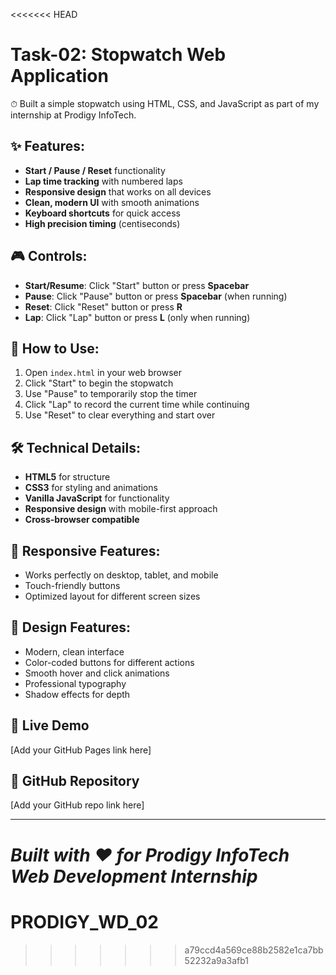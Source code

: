 <<<<<<< HEAD
# Task-02: Stopwatch Web Application

⏱ Built a simple stopwatch using HTML, CSS, and JavaScript as part of my internship at Prodigy InfoTech.

## ✨ Features:

- **Start / Pause / Reset** functionality
- **Lap time tracking** with numbered laps
- **Responsive design** that works on all devices
- **Clean, modern UI** with smooth animations
- **Keyboard shortcuts** for quick access
- **High precision timing** (centiseconds)

## 🎮 Controls:

- **Start/Resume**: Click "Start" button or press **Spacebar**
- **Pause**: Click "Pause" button or press **Spacebar** (when running)
- **Reset**: Click "Reset" button or press **R**
- **Lap**: Click "Lap" button or press **L** (only when running)

## 🚀 How to Use:

1. Open `index.html` in your web browser
2. Click "Start" to begin the stopwatch
3. Use "Pause" to temporarily stop the timer
4. Click "Lap" to record the current time while continuing
5. Use "Reset" to clear everything and start over

## 🛠️ Technical Details:

- **HTML5** for structure
- **CSS3** for styling and animations
- **Vanilla JavaScript** for functionality
- **Responsive design** with mobile-first approach
- **Cross-browser compatible**

## 📱 Responsive Features:

- Works perfectly on desktop, tablet, and mobile
- Touch-friendly buttons
- Optimized layout for different screen sizes

## 🎨 Design Features:

- Modern, clean interface
- Color-coded buttons for different actions
- Smooth hover and click animations
- Professional typography
- Shadow effects for depth

## 🔗 Live Demo

[Add your GitHub Pages link here]

## 📂 GitHub Repository

[Add your GitHub repo link here]

---

_Built with ❤️ for Prodigy InfoTech Web Development Internship_
=======
# PRODIGY_WD_02
>>>>>>> a79ccd4a569ce88b2582e1ca7bb52232a9a3afb1
